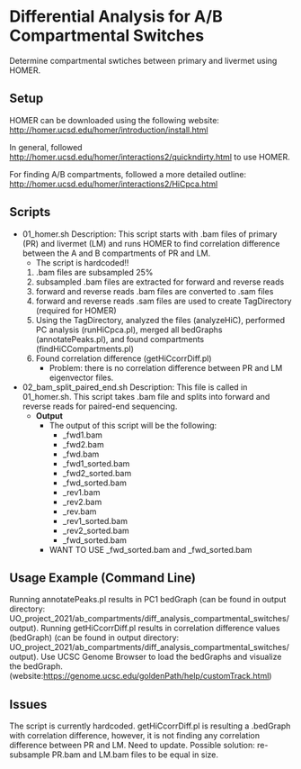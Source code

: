# Differential Analysis for A/B Compartmental Switches
Determine compartmental swtiches between primary and livermet using HOMER.

## Setup
HOMER can be downloaded using the following website:
http://homer.ucsd.edu/homer/introduction/install.html

In general, followed http://homer.ucsd.edu/homer/interactions2/quickndirty.html to use HOMER.

For finding A/B compartments, followed a more detailed outline: http://homer.ucsd.edu/homer/interactions2/HiCpca.html

## Scripts

- 01_homer.sh
  Description: This script starts with .bam files of primary (PR) and livermet (LM) and runs HOMER to find correlation difference between the A and B compartments of PR and LM.
  - The script is hardcoded!!
  1. .bam files are subsampled 25%
  2. subsampled .bam files are extracted for forward and reverse reads
  3. forward and reverse reads .bam files are converted to .sam files
  4. forward and reverse reads .sam files are used to create TagDirectory (required for HOMER)
  5. Using the TagDirectory, analyzed the files (analyzeHiC), performed PC analysis (runHiCpca.pl), merged all bedGraphs (annotatePeaks.pl), and found compartments (findHiCCompartments.pl)
  6. Found correlation difference (getHiCcorrDiff.pl)
      - Problem: there is no correlation difference between PR and LM eigenvector files.
- 02_bam_split_paired_end.sh
  Description: This file is called in 01_homer.sh. This script takes .bam file and splits into forward and reverse reads for paired-end sequencing.
  - **Output**
    - The output of this script will be the following:
      - _fwd1.bam
      - _fwd2.bam
      - _fwd.bam
      - _fwd1_sorted.bam
      - _fwd2_sorted.bam
      - _fwd_sorted.bam
      - _rev1.bam
      - _rev2.bam
      - _rev.bam
      - _rev1_sorted.bam
      - _rev2_sorted.bam
      - _fwd_sorted.bam
    - WANT TO USE _fwd_sorted.bam and _fwd_sorted.bam

## Usage Example (Command Line)
Running annotatePeaks.pl results in PC1 bedGraph (can be found in output directory: UO_project_2021/ab_compartments/diff_analysis_compartmental_switches/output).
Running getHiCcorrDiff.pl results in correlation difference values (bedGraph) (can be found in output directory: UO_project_2021/ab_compartments/diff_analysis_compartmental_switches/output).
Use UCSC Genome Browser to load the bedGraphs and visualize the bedGraph. (website:https://genome.ucsc.edu/goldenPath/help/customTrack.html)

## Issues
The script is currently hardcoded. getHiCcorrDiff.pl is resulting a .bedGraph with correlation difference, however, it is not finding any correlation difference between PR and LM. Need to update.
Possible solution: re-subsample PR.bam and LM.bam files to be equal in size.
